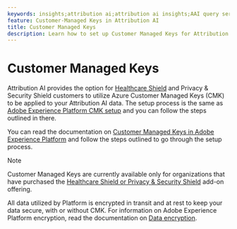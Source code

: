 ```yaml
---
keywords: insights;attribution ai;attribution ai insights;AAI query service;attribution queries;attribution scores; customer managed keys in AAI
feature: Customer-Managed Keys in Attribution AI
title: Customer Managed Keys
description: Learn how to set up Customer Managed Keys for Attribution AI
---
```

# Customer Managed Keys

Attribution AI provides the option for [Healthcare Shield](https://www.adobe.com/trust/compliance/hipaa-ready.html) and Privacy & Security Shield customers to utilize Azure Customer Managed Keys (CMK) to be applied to your Attribution AI data. The setup process is the same as [Adobe Experience Platform CMK setup](../../../landing/governance-privacy-security/customer-managed-keys.md) and you can follow the steps outlined in there.

You can read the documentation on [Customer Managed Keys in Adobe Experience Platform](../../../landing/governance-privacy-security/encryption.md) and follow the steps outlined to go through the setup process.

>[!NOTE]
>
>Customer Managed Keys are currently available only for organizations that have purchased the [Healthcare Shield or Privacy & Security Shield](https://experienceleague.adobe.com/docs/blueprints-learn/architecture/vertical-blueprints/healthcare-vertical.html%3Flang%3Den) add-on offering.

All data utilized by Platform is encrypted in transit and at rest to keep your data secure, with or without CMK. For information on Adobe Experience Platform encryption, read the documentation on [Data encryption](../../../landing/governance-privacy-security/encryption.md).